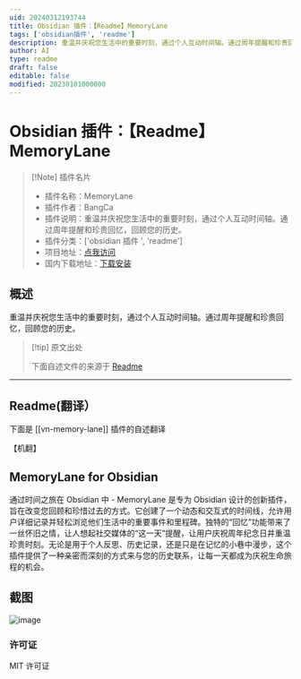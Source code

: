 ```yaml
---
uid: 20240312193744
title: Obsidian 插件：【Readme】MemoryLane
tags: ['obsidian插件', 'readme']
description: 重温并庆祝您生活中的重要时刻，通过个人互动时间轴。通过周年提醒和珍贵回忆，回顾您的历史。
author: AI
type: readme
draft: false
editable: false
modified: 20230101000000
---
```


# Obsidian 插件：【Readme】MemoryLane

> [!Note] 插件名片
> - 插件名称：MemoryLane
> - 插件作者：BangCa
> - 插件说明：重温并庆祝您生活中的重要时刻，通过个人互动时间轴。通过周年提醒和珍贵回忆，回顾您的历史。
> - 插件分类：['obsidian 插件 ', 'readme']
> - 项目地址：[点我访问](https://github.com/bangca85/obsidian-memorylane-plugin)
> - 国内下载地址：[下载安装](https://pkmer.cn/products/plugin/pluginMarket/?vn-memory-lane)

## 概述

重温并庆祝您生活中的重要时刻，通过个人互动时间轴。通过周年提醒和珍贵回忆，回顾您的历史。

> [!tip] 原文出处
>
>下面自述文件的来源于 [Readme](https://ghproxy.net/https://raw.githubusercontent.com/bangca85/obsidian-memorylane-plugin/main/README.md)

---

## Readme(翻译）

下面是 [[vn-memory-lane]] 插件的自述翻译

【机翻】

## MemoryLane for Obsidian

 通过时间之旅在 Obsidian 中 - MemoryLane 是专为 Obsidian 设计的创新插件，旨在改变您回顾和珍惜过去的方式。它创建了一个动态和交互式的时间线，允许用户详细记录并轻松浏览他们生活中的重要事件和里程碑。独特的“回忆”功能带来了一丝怀旧之情，让人想起社交媒体的“这一天”提醒，让用户庆祝周年纪念日并重温珍贵时刻。无论是用于个人反思、历史记录，还是只是在记忆的小巷中漫步，这个插件提供了一种亲密而深刻的方式来与您的历史联系，让每一天都成为庆祝生命旅程的机会。

## 截图

![image](https://cdn.pkmer.cn/covers/vn-memory-lane_1_0.png!pkmer)

### 许可证

 MIT 许可证
